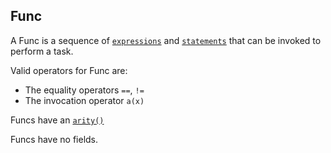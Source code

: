 ## Func

A Func is a sequence of [`expressions`](#TODO) and [`statements`](#TODO) that can
be invoked to perform a task.

Valid operators for Func are:

* The equality operators `==`, `!=`
* The invocation operator `a(x)`

Funcs have an [`arity()`](#TODO)

Funcs have no fields.

